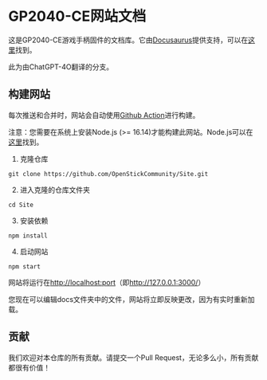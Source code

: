 # GP2040-CE网站文档

这是GP2040-CE游戏手柄固件的文档库。它由[Docusaurus](https://docusaurus.io/)提供支持，可以在[这里](https://gp2040-ce.info)找到。

此为由ChatGPT-4O翻译的分支。

## 构建网站

每次推送和合并时，网站会自动使用[Github Action](https://github.com/OpenStickCommunity/Site/blob/main/.github/workflows/deploy.yml)进行构建。

注意：您需要在系统上安装Node.js (>= 16.14)才能构建此网站。Node.js可以在[这里](https://nodejs.org/en/download/package-manager)找到。

1. 克隆仓库

`git clone https://github.com/OpenStickCommunity/Site.git`

2. 进入克隆的仓库文件夹

`cd Site`

3. 安装依赖

`npm install`

4. 启动网站

`npm start`

网站将运行在<http://localhost:port>（即<http://127.0.0.1:3000/>）

您现在可以编辑docs文件夹中的文件，网站将立即反映更改，因为有实时重新加载。

## 贡献

我们欢迎对本仓库的所有贡献。请提交一个Pull Request，无论多么小，所有贡献都很有价值！

